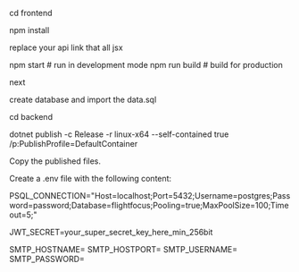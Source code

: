 cd frontend

npm install

replace your api link that all jsx

npm start       # run in development mode
npm run build   # build for production

next

create database and import the data.sql

cd backend

dotnet publish -c Release -r linux-x64 --self-contained true /p:PublishProfile=DefaultContainer

Copy the published files.

Create a .env file with the following content:

PSQL_CONNECTION="Host=localhost;Port=5432;Username=postgres;Password=password;Database=flightfocus;Pooling=true;MaxPoolSize=100;Timeout=5;"

JWT_SECRET=your_super_secret_key_here_min_256bit

SMTP_HOSTNAME=
SMTP_HOSTPORT=
SMTP_USERNAME=
SMTP_PASSWORD=

